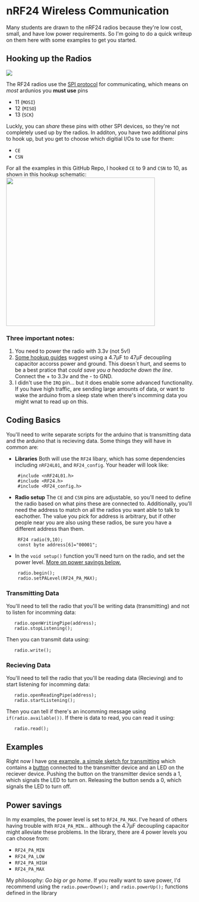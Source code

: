 # nRF24 Wireless Communication

Many students are drawn to the nRF24 radios because they're low cost, small, and have low power requirements. So I'm going to do a quick writeup on them here with some examples to get you started.

## Hooking up the Radios

[<img src="https://www.mysensors.org/uploads/57c1a2411730a6c715b6b1b0/image/nrfTop.png">](https://www.mysensors.org/)

The RF24 radios use the [SPI protocol](https://www.arduino.cc/en/reference/SPI) for communicating, which means on _most_ ardunios you **must use** pins 

 * 11 (`MOSI`) 
 * 12 (`MISO`)
 * 13 (`SCK`) 

 Luckly, you can _share_ these pins with other SPI devices, so they're not completely used up by the radios. In additon, you have two additional pins to hook up, but you get to choose which digitial I/Os to use for them:

  * `CE` 
  * `CSN`

For all the examples in this GitHub Repo, I hooked `CE` to 9 and `CSN` to 10, as shown in this hookup schematic: 
<img src="https://raw.githubusercontent.com/mrsoltys/GEEN1400/master/nRF24/radioHookup.png" width="400">

### Three __important notes:__ 

 1) You need to power the radio with 3.3v (not 5v!)
 2) [Some hookup guides](https://www.mysensors.org/build/connect_radio) suggest using a 4.7µF to 47µF decoupling capacitor accorss power and ground. This doesn`t hurt, and seems to be a best pratice that _could save you a headache down the line_. Connect the + to 3.3v and the - to GND.
 3) I didn't use the `IRQ` pin... but it does enable some advanced functionality. If you have high traffic, are sending large amounts of data, or want to wake the arduino from a sleep state when there's incomming data you might wnat to read up on this.

## Coding Basics
You'll need to write separate scripts for the arduino that is transmitting data and the arduino that is recieving data. Some things they will have in common are:

 * **Libraries** Both will use the `RF24` libary, which has some dependencies including `nRF24L01`, and `RF24_config`. Your header will look like:

        #include <nRF24L01.h>
        #include <RF24.h>
        #include <RF24_config.h>

 * **Radio setup** The `CE` and `CSN` pins are adjustable, so you'll need to define the radio based on what pins these are connected to. Additionally, you'll need the address to match on all the radios you want able to talk to eachother. The value you pick for address is arbitrary, but if other people near you are also using these radios, be sure you have a different address than them.

        RF24 radio(9,10);
        const byte address[6]="00001";

 * In the `void setup()` function you'll need turn on the radio, and set the power level. [More on power savings below.](https://github.com/mrsoltys/GEEN1400/tree/master/nRF24#power-savings)

        radio.begin();
        radio.setPALevel(RF24_PA_MAX);

### Transmitting Data
You'll need to tell the radio that you'll be writing data (transmitting) and not to listen for incomming data:

       radio.openWritingPipe(address);
       radio.stopListening();

Then you can transmit data using:

       radio.write();

### Recieving Data
You'll need to tell the radio that you'll be reading data (Recieving) and to start listening for incomming data:

       radio.openReadingPipe(address);
       radio.startListening();

Then you can tell if there's an incomming message using `if(radio.available())`. If there is data to read, you can read it using:

       radio.read();

## Examples
Right now I have [one example, a simple sketch for transmitting](https://github.com/mrsoltys/GEEN1400/tree/master/nRF24/Simple%20Example) which contains a [button](https://github.com/mrsoltys/GEEN1400/tree/master/Buttons) connected to the transmitter device and an LED on the reciever device. Pushing the button on the transmitter device sends a 1, which signals the LED to turn on. Releasing the button sends a 0, which signals the LED to turn off.

## Power savings
In my examples, the power level is set to `RF24_PA_MAX`. I've heard of others having trouble with `RF24_PA_MIN`... although the 4.7µF decoupling capacitor might alleviate these problems. In the library, there are 4 power levels you can choose from:

 * `RF24_PA_MIN` 
 * `RF24_PA_LOW`
 * `RF24_PA_HIGH` 
 * `RF24_PA_MAX`

 My philosophy: _Go big or go home_. If you really want to save power, I'd recommend using the `radio.powerDown();` and `radio.powerUp();` functions defined in the library
